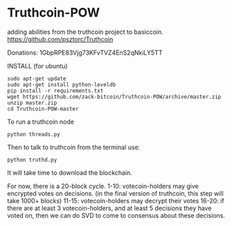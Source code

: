 Truthcoin-POW
=============

adding abilities from the truthcoin project to basiccoin. https://github.com/psztorc/Truthcoin

Donations: 1GbpRPE83Vjg73KFvTVZ4EnS2qNkiLY5TT

INSTALL (for ubuntu)

    sudo apt-get update
    sudo apt-get install python-leveldb
    pip install -r requirements.txt
    wget https://github.com/zack-bitcoin/Truthcoin-POW/archive/master.zip
    unzip master.zip
    cd Truthcoin-POW-master

To run a truthcoin node

    python threads.py

Then to talk to truthcoin from the terminal use:

    python truthd.py

It will take time to download the blockchain.

For now, there is a 20-block cycle.
1-10: votecoin-holders may give encrypted votes on decisions. (in the final version of truthcoin, this step will take 1000+ blocks)
11-15: votecoin-holders may decrypt their votes
16-20: if there are at least 3 votecoin-holders, and at least 5 decisions they have voted on, then we can do SVD to come to consensus about these decisions.
